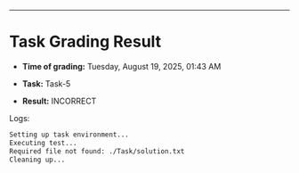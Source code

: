 
---
# Task Grading Result

- **Time of grading:** Tuesday, August 19, 2025, 01:43 AM

- **Task:** Task-5

- **Result:** INCORRECT


Logs:
```bash
Setting up task environment...
Executing test...
Required file not found: ./Task/solution.txt
Cleaning up...
```
